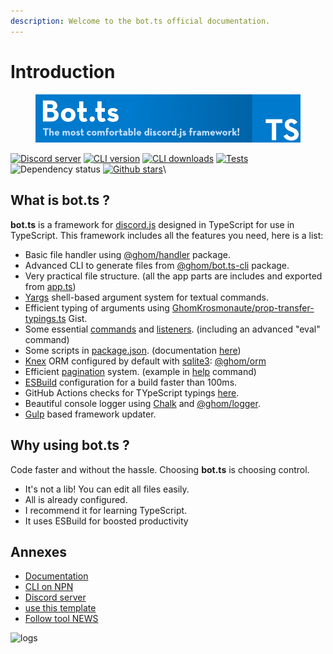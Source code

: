```yaml
---
description: Welcome to the bot.ts official documentation.
---
```


# Introduction

<figure><img src=".gitbook/assets/bot.ts-banner.png" alt=""><figcaption></figcaption></figure>

[![Discord server](https://img.shields.io/discord/507389389098188820?color=7289da\&logo=discord\&logoColor=white)](https://discord.gg/3vC2XWK) [![CLI version](https://img.shields.io/npm/v/@ghom/bot.ts-cli.svg?maxAge=3600)](https://www.npmjs.com/package/@ghom/bot.ts-cli) [![CLI downloads](https://img.shields.io/npm/dm/@ghom/bot.ts-cli.svg?maxAge=3600)](https://www.npmjs.com/package/@ghom/bot.ts-cli) [![Tests](https://github.com/bot-ts/framework/actions/workflows/tests.native.yml/badge.svg?branch=master)](https://github.com/bot-ts/framework/actions/workflows/tests.native.yml) ![Dependency status](https://img.shields.io/librariesio/github/bot-ts/framework) [![Github stars](https://img.shields.io/github/stars/bot-ts/framework?color=black\&logo=github)](https://github.com/bot-ts/framework)\


## What is bot.ts ?

**bot.ts** is a framework for [discord.js](https://discord.js.org/#/) designed in TypeScript for use in TypeScript. This framework includes all the features you need, here is a list:

* Basic file handler using [@ghom/handler](https://www.npmjs.com/package/@ghom/handler) package.
* Advanced CLI to generate files from [@ghom/bot.ts-cli](https://www.npmjs.com/package/@ghom/bot.ts-cli) package.
* Very practical file structure. (all the app parts are includes and exported from [app.ts](https://github.com/bot-ts/framework/blob/master/src/app.ts))
* [Yargs](http://yargs.js.org/) shell-based argument system for textual commands.
* Efficient typing of arguments using [GhomKrosmonaute/prop-transfer-typings.ts](https://gist.github.com/GhomKrosmonaute/00da4eb3e8ac48a751602288fcf71835) Gist.
* Some essential [commands](https://github.com/bot-ts/framework/blob/master/src/commands) and [listeners](https://github.com/bot-ts/framework/blob/master/src/listeners). (including an advanced "eval" command)
* Some scripts in [package.json](https://github.com/bot-ts/framework/blob/master/package.json). (documentation [here](https://ghom.gitbook.io/bot-ts/command-line/overview))
* [Knex](http://knexjs.org/) ORM configured by default with [sqlite3](https://www.npmjs.com/package/sqlite3): [@ghom/orm](https://www.npmjs.com/package/@ghom/orm)
* Efficient [pagination](https://github.com/bot-ts/framework/blob/master/src/app/pagination.ts) system. (example in [help](https://github.com/bot-ts/framework/blob/master/src/commands/help.native.ts#L34) command)
* [ESBuild](https://esbuild.github.io) configuration for a build faster than 100ms.
* GitHub Actions checks for TYpeScript typings [here](https://github.com/bot-ts/framework/blob/master/.github/workflows/test.yml).
* Beautiful console logger using [Chalk](https://github.com/chalk/chalk) and [@ghom/logger](https://www.npmjs.com/package/@ghom/logger).
* [Gulp](https://gulpjs.com/) based framework updater.

## Why using bot.ts ?

Code faster and without the hassle. Choosing **bot.ts** is choosing control.

* It's not a lib! You can edit all files easily.
* All is already configured.
* I recommend it for learning TypeScript.
* It uses ESBuild for boosted productivity

## Annexes

* [Documentation](https://ghom.gitbook.io/bot-ts/)
* [CLI on NPN](https://www.npmjs.com/package/@ghom/bot.ts-cli)
* [Discord server](https://discord.gg/3vC2XWK)
* [use this template](https://github.com/bot-ts/framework/generate)
* [Follow tool NEWS](https://discord.gg/kYxDWWQJ8q)

![logs](https://media.discordapp.net/attachments/609313381421154304/1168543147593306254/image.png)
